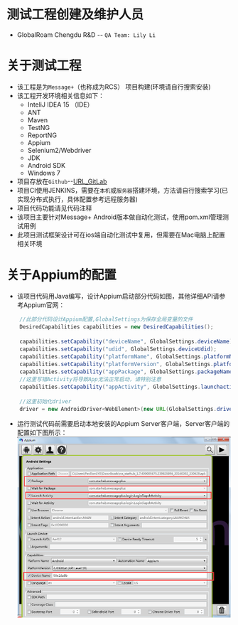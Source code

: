 # 测试工程创建及维护人员
* GlobalRoam Chengdu R&D -- `QA Team: Lily Li`

# 关于测试工程
* 该工程是为`Message+`（也称成为RCS） 项目构建(环境请自行搜索安装)
* 该工程开发环境相关信息如下：
    * InteliJ IDEA 15 （IDE）
    * ANT
    * Maven
    * TestNG
    * ReportNG
    * Appium
    * Selenium2/Webdriver
    * JDK
    * Android SDK
    * Windows 7
* 项目存放在`Github`--[URL_GitLab](https://github.com/TesterCC/RCS_PageObject_AutoTest)
* 项目CI使用JENKINS，需要在`本机`或`服务器`搭建环境，方法请自行搜索学习(已实现分布式执行，具体配置参考远程服务器)
* 项目代码功能请见代码注释
* 该项目主要针对Message+ Android版本做自动化测试，使用pom.xml管理测试用例
* 此项目测试框架设计可在ios端自动化测试中复用，但需要在Mac电脑上配置相关环境

# 关于Appium的配置
* 该项目代码用Java编写，设计Appium启动部分代码如图，其他详细API请参考Appium官网：

```java
    //此部分代码设计Appium配置,GlobalSettings为保存全局变量的文件
    DesiredCapabilities capabilities = new DesiredCapabilities();

    capabilities.setCapability("deviceName", GlobalSettings.deviceName);
    capabilities.setCapability("udid", GlobalSettings.deviceUdid);
    capabilities.setCapability("platformName", GlobalSettings.platformName);
    capabilities.setCapability("platformVersion", GlobalSettings.platformVersion);
    capabilities.setCapability("appPackage", GlobalSettings.packageName);
    //这里写错Activity将导致App无法正常启动，请特别注意
    capabilities.setCapability("appActivity", GlobalSettings.launchactivityName);

    //这里初始化driver
    driver = new AndroidDriver<WebElement>(new URL(GlobalSettings.driverUrl), capabilities);
```

* 运行测试代码前需要启动本地安装的Appium Server客户端，Server客户端的配置如下图所示：
![appium](appium.png)